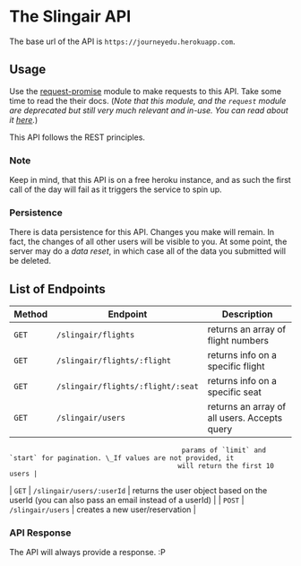 # The Slingair API

The base url of the API is `https://journeyedu.herokuapp.com`.

## Usage

Use the [request-promise](https://www.npmjs.com/package/request-promise) module to
make requests to this API. Take some time to read the their docs.
(_Note that this module, and the `request` module are deprecated but still very much
relevant and in-use. You can read about it [here](https://github.com/request/request/issues/3142)._)

This API follows the REST principles.

### Note

Keep in mind, that this API is on a free heroku instance, and as such the first call of the day will fail as it
triggers the service to spin up.

### Persistence

There is data persistence for this API. Changes you make will remain. In fact, the changes of all other users
will be visible to you. At some point, the server may do a _data reset_, in which case all of the data you
submitted will be deleted.

## List of Endpoints

| Method | Endpoint                          | Description                                                                                                                                                |
| ------ | --------------------------------- | ---------------------------------------------------------------------------------------------------------------------------------------------------------- |
| `GET`  | `/slingair/flights`               | returns an array of flight numbers                                                                                                                         |
| `GET`  | `/slingair/flights/:flight`       | returns info on a specific flight                                                                                                                          |
| `GET`  | `/slingair/flights/:flight/:seat` | returns info on a specific seat                                                                                                                            |
| `GET`  | `/slingair/users`                 | returns an array of all users. Accepts query
                                               params of `limit` and `start` for pagination. \_If values are not provided, it
                                              will return the first 10 users |
| `GET`  | `/slingair/users/:userId`         | returns the user object based on the userId (you can also pass an email instead of
                                               a userId) |
| `POST` | `/slingair/users`                 | creates a new user/reservation                                                                                                                             |

### API Response

The API will always provide a response. :P
